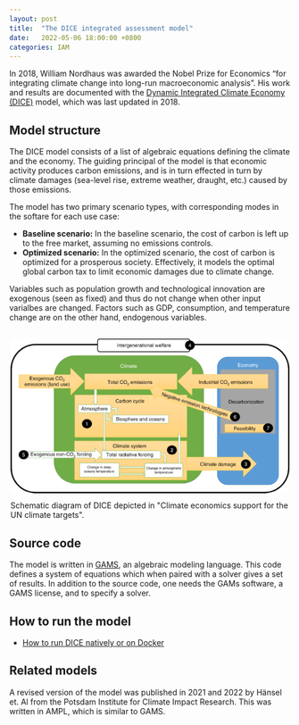 ```yaml
---
layout: post
title:  "The DICE integrated assessment model"
date:   2022-05-06 18:00:00 +0800
categories: IAM
---
```

In 2018, William Nordhaus was awarded the Nobel Prize for Economics “for integrating climate change into long-run macroeconomic analysis”. His work and results are documented with the [Dynamic Integrated Climate Economy (DICE)](https://williamnordhaus.com/dicerice-models) model, which was last updated in 2018.

## Model structure

The DICE model consists of a list of algebraic equations defining the climate and the economy. The guiding principal of the model is that economic activity produces carbon emissions, and is in turn effected in turn by climate damages (sea-level rise, extreme weather, draught, etc.) caused by those emissions.

The model has two primary scenario types, with corresponding modes in the softare for each use case:

- **Baseline scenario:** In the baseline scenario, the cost of carbon is left up to the free market, assuming no emissions controls.
- **Optimized scenario:** In the optimized scenario, the cost of carbon is optimized for a prosperous society. Effectively, it models the optimal global carbon tax to limit economic damages due to climate change.

Variables such as population growth and technological innovation are exogenous (seen as fixed) and thus do not change when other input varialbes are changed. Factors such as GDP, consumption, and temperature change are on the other hand, endogenous variables.

<figure style="width:500px; margin:30px auto 30px;">
  <img src="/assets/DICE-nature.png" alt="my alt text" style="margin-bottom:10px;"/>
  <figcaption>Schematic diagram of DICE depicted in "Climate economics support for the UN climate targets".</figcaption>
</figure>

## Source code

The model is written in [GAMS](https://gams.com/), an algebraic modeling language. This code defines a system of equations which when paired with a solver gives a set of results. In addition to the source code, one needs the GAMs software, a GAMS license, and to specify a solver.

## How to run the model

- [How to run DICE natively or on Docker](/guides/DICE)

## Related models

A revised version of the model was published in 2021 and 2022 by Hänsel et. Al from the Potsdam Institute for Climate Impact Research. This was written in AMPL, which is similar to GAMS.
